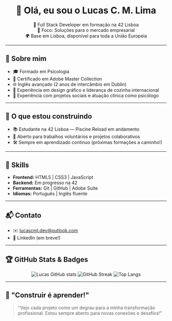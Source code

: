 <h1 align="center">👋 Olá, eu sou o Lucas C. M. Lima</h1>

<p align="center">
🚀 Full Stack Developer em formação na 42 Lisboa <br>
🎯 Foco: Soluções para o mercado empresarial <br>
🌍 Base em Lisboa, disponível para toda a União Europeia
</p>

---

## 🧩 Sobre mim

- 🎓 Formado em Psicologia
- 🎨 Certificado em Adobe Master Collection
- 🌐 Inglês avançado (2 anos de intercâmbio em Dublin)
- 🧩 Experiência em design gráfico e liderança de cozinha internacional
- 💼 Experiência com projetos sociais e atuação clínica como psicólogo

---

## 🚀 O que estou construindo

- 📚 Estudante na 42 Lisboa — Piscine Reload em andamento
- 🤝 Aberto para trabalhos voluntários e projetos colaborativos
- 🛠️ Sempre em aprendizado contínuo (próximas formações a caminho!)

---

## 🌟 Skills

- **Frontend:** HTML5 | CSS3 | JavaScript  
- **Backend:** Em progresso na 42  
- **Ferramentas:** Git | GitHub | Adobe Suite  
- **Idiomas:** Português | Inglês fluente  

---

## 📬 Contato

- ✉️ lucascml.dev@outlook.com
- 🔗 LinkedIn (em breve!)

---

## 🏆 GitHub Stats & Badges

<p align="center">
  <img src="https://github-readme-stats.vercel.app/api?username=lucascml&show_icons=true&theme=radical" alt="Lucas GitHub stats" />
  <img src="https://github-readme-streak-stats.herokuapp.com/?user=lucascml&theme=radical" alt="GitHub Streak" />
  <img src="https://github-readme-stats.vercel.app/api/top-langs/?username=lucascml&layout=compact&theme=radical" alt="Top Langs" />
</p>

---

## 🚀 "Construir é aprender!"

> "Vejo cada projeto como um degrau para a minha transformação profissional. Estou sempre aberto para novas conexões e desafios!"

